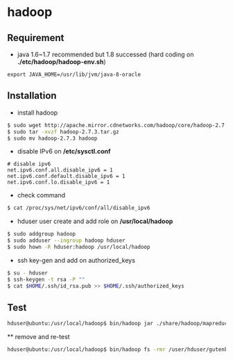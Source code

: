 # hadoop

## Requirement
* java 1.6~1.7 recommended but 1.8 successed (hard coding on **./etc/hadoop/hadoop-env.sh**)
```
export JAVA_HOME=/usr/lib/jvm/java-8-oracle
```
## Installation
* install hadoop
```bash
$ sudo wget http://apache.mirror.cdnetworks.com/hadoop/core/hadoop-2.7.3/hadoop-2.7.3.tar.gz
$ sudo tar -xvzf hadoop-2.7.3.tar.gz
$ sudo mv hadoop-2.7.3 hadoop
```
* disable IPv6 on **/etc/sysctl.conf**
```
# disable ipv6
net.ipv6.conf.all.disable_ipv6 = 1
net.ipv6.conf.default.disable_ipv6 = 1
net.ipv6.conf.lo.disable_ipv6 = 1
```
* check command
```bash
$ cat /proc/sys/net/ipv6/conf/all/disable_ipv6
```

* hduser user create and add role on **/usr/local/hadoop**
```bash
$ sudo addgroup hadoop
$ sudo adduser --ingroup hadoop hduser
$ sudo hown -R hduser:hadoop /usr/local/hadoop 
```
* ssh key-gen and add on authorized_keys
```bash
$ su - hduser
$ ssh-keygen -t rsa -P ""
$ cat $HOME/.ssh/id_rsa.pub >> $HOME/.ssh/authorized_keys
```

## Test
```bash
hduser@ubuntu:/usr/local/hadoop$ bin/hadoop jar ./share/hadoop/mapreduce/hadoop-mapreduce-examples-2.7.3.jar wordcount /user/hduser/gutenberg /user/hduser/gutenberg-output
```
** remove and re-test
```bash
hduser@ubuntu:/usr/local/hadoop$ bin/hadoop fs -rmr /user/hduser/gutenberg-output
```

